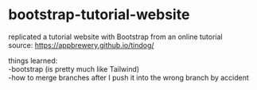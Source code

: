 # bootstrap-tutorial-website
replicated a tutorial website with Bootstrap from an online tutorial</br>
source: https://appbrewery.github.io/tindog/

things learned:</br>
-bootstrap (is pretty much like Tailwind)</br>
-how to merge branches after I push it into the wrong branch by accident
